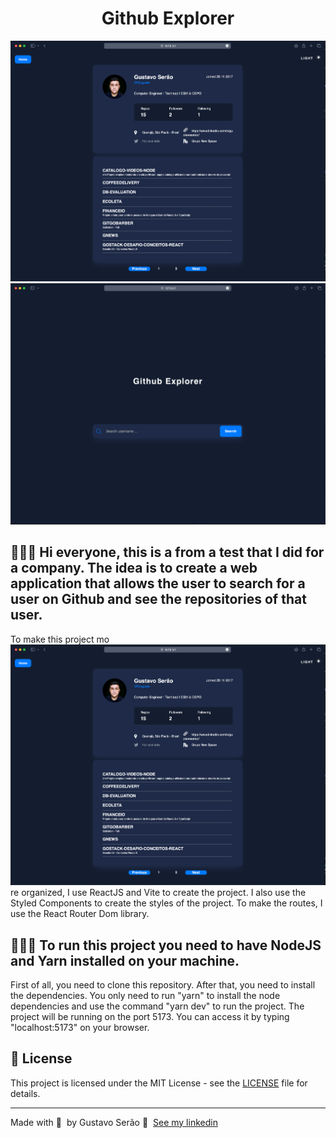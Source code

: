 <h1 align="center">
    Github Explorer
</h1>

<img alt="Mockup" src="./assets/GitExplorerMockUp01.png">
<img alt="Mockup" src="./assets/GitExplorerMockUp02.png">

## 👨🏻‍💻 Hi everyone, this is a from a test that I did for a company. The idea is to create a web application that allows the user to search for a user on Github and see the repositories of that user.

To make this project mo<img alt="Mockup" src="./assets/GitExplorerMockUp01.png">re organized, I use ReactJS and Vite to create the project. I also use the Styled Components to create the styles of the project. To make the routes, I use the React Router Dom library.

## 👨🏻‍💻 To run this project you need to have NodeJS and Yarn installed on your machine.

First of all, you need to clone this repository. After that, you need to install the dependencies.
You only need to run "yarn" to install the node dependencies and use the command "yarn dev" to run the project. The project will be running on the port 5173. You can access it by typing "localhost:5173" on your browser.

## 📝 License

This project is licensed under the MIT License - see the [LICENSE](LICENSE) file for details.

---

Made with 💜 &nbsp;by Gustavo Serão 👋 &nbsp;[See my linkedin](https://www.linkedin.com/in/gustavoserao/)
